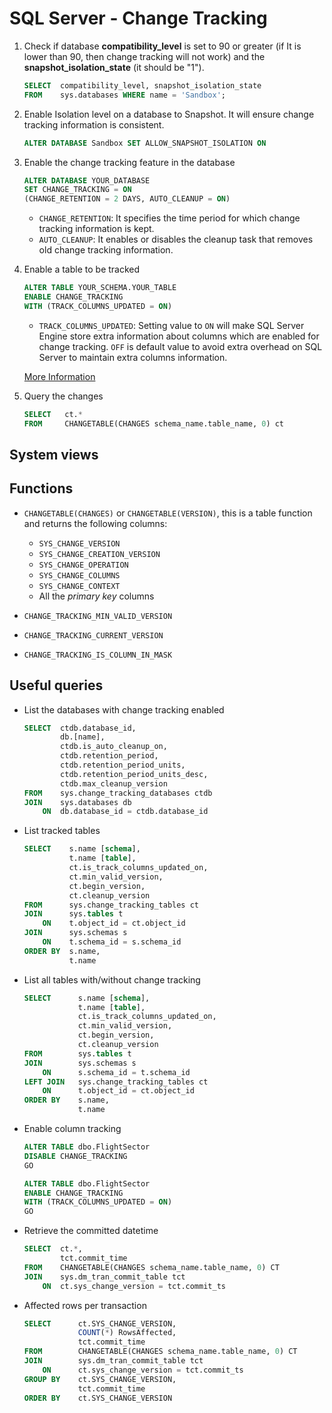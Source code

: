 # SQL Server - Change Tracking

1. Check if database **compatibility_level** is set to 90 or greater (if It is lower than 90, then change tracking will not work) and the **snapshot_isolation_state** (it should be "1").

   ```sql
   SELECT  compatibility_level, snapshot_isolation_state
   FROM    sys.databases WHERE name = 'Sandbox';
   ```

2. Enable Isolation level on a database to Snapshot. It will ensure change tracking information is consistent.

     ```sql
     ALTER DATABASE Sandbox SET ALLOW_SNAPSHOT_ISOLATION ON
     ```

3. Enable the change tracking feature in the database

   ```sql
   ALTER DATABASE YOUR_DATABASE
   SET CHANGE_TRACKING = ON
   (CHANGE_RETENTION = 2 DAYS, AUTO_CLEANUP = ON)
   ```

   - `CHANGE_RETENTION`: It specifies the time period for which change tracking information is kept.
   - `AUTO_CLEANUP`: It enables or disables the cleanup task that removes old change tracking information.

4. Enable a table to be tracked

   ```sql
   ALTER TABLE YOUR_SCHEMA.YOUR_TABLE
   ENABLE CHANGE_TRACKING  
   WITH (TRACK_COLUMNS_UPDATED = ON)  
   ```

   - `TRACK_COLUMNS_UPDATED`: Setting value to `ON` will make SQL Server Engine store extra information about columns which are enabled for change tracking. `OFF` is default value to avoid extra overhead on SQL Server to maintain extra columns information.

   [More Information](https://docs.microsoft.com/en-us/sql/relational-databases/track-changes/enable-and-disable-change-tracking-sql-server)

5. Query the changes

   ```sql
   SELECT   ct.*
   FROM     CHANGETABLE(CHANGES schema_name.table_name, 0) ct
   ```

## System views

## Functions

- `CHANGETABLE(CHANGES)` or `CHANGETABLE(VERSION)`, this is a table function and returns the following columns:

  - `SYS_CHANGE_VERSION`
  - `SYS_CHANGE_CREATION_VERSION`
  - `SYS_CHANGE_OPERATION`
  - `SYS_CHANGE_COLUMNS`
  - `SYS_CHANGE_CONTEXT`
  - All the _primary key_ columns

- `CHANGE_TRACKING_MIN_VALID_VERSION`
- `CHANGE_TRACKING_CURRENT_VERSION`
- `CHANGE_TRACKING_IS_COLUMN_IN_MASK`

## Useful queries

- List the databases with change tracking enabled

  ```sql
  SELECT  ctdb.database_id,
          db.[name],
          ctdb.is_auto_cleanup_on,
          ctdb.retention_period,
          ctdb.retention_period_units,
          ctdb.retention_period_units_desc,
          ctdb.max_cleanup_version
  FROM    sys.change_tracking_databases ctdb
  JOIN    sys.databases db
      ON  db.database_id = ctdb.database_id
  ```

- List tracked tables

  ```sql
  SELECT    s.name [schema],
            t.name [table],
            ct.is_track_columns_updated_on,
            ct.min_valid_version,
            ct.begin_version,
            ct.cleanup_version
  FROM      sys.change_tracking_tables ct
  JOIN      sys.tables t
      ON    t.object_id = ct.object_id
  JOIN      sys.schemas s
      ON    t.schema_id = s.schema_id
  ORDER BY  s.name,
            t.name
  ```

- List all tables with/without change tracking

    ```sql
    SELECT      s.name [schema],
                t.name [table],
                ct.is_track_columns_updated_on,
                ct.min_valid_version,
                ct.begin_version,
                ct.cleanup_version
    FROM        sys.tables t
    JOIN        sys.schemas s
        ON      s.schema_id = t.schema_id
    LEFT JOIN   sys.change_tracking_tables ct
        ON      t.object_id = ct.object_id
    ORDER BY    s.name,
                t.name
    ```

- Enable column tracking

  ```sql
  ALTER TABLE dbo.FlightSector
  DISABLE CHANGE_TRACKING
  GO

  ALTER TABLE dbo.FlightSector
  ENABLE CHANGE_TRACKING
  WITH (TRACK_COLUMNS_UPDATED = ON)
  GO
  ```

- Retrieve the committed datetime

  ```sql
  SELECT  ct.*,
          tct.commit_time
  FROM    CHANGETABLE(CHANGES schema_name.table_name, 0) CT
  JOIN    sys.dm_tran_commit_table tct
      ON  ct.sys_change_version = tct.commit_ts
  ```

- Affected rows per transaction

  ```sql
  SELECT      ct.SYS_CHANGE_VERSION,
              COUNT(*) RowsAffected,
              tct.commit_time
  FROM        CHANGETABLE(CHANGES schema_name.table_name, 0) CT
  JOIN        sys.dm_tran_commit_table tct
      ON      ct.sys_change_version = tct.commit_ts
  GROUP BY    ct.SYS_CHANGE_VERSION,
              tct.commit_time
  ORDER BY    ct.SYS_CHANGE_VERSION
  ```
